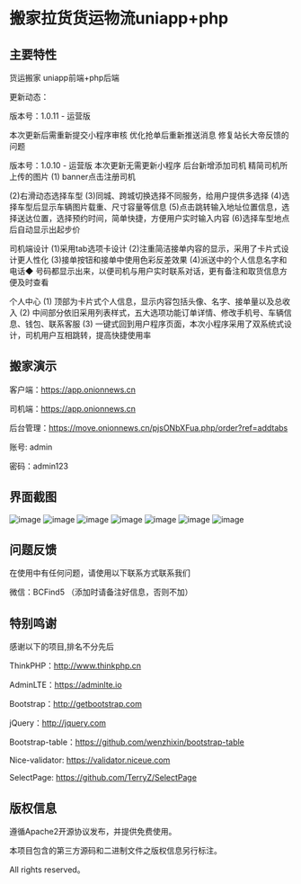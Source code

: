 # 搬家拉货货运物流uniapp+php


## 主要特性

货运搬家 uniapp前端+php后端

更新动态：

版本号：1.0.11 - 运营版

本次更新后需重新提交小程序审核
优化抢单后重新推送消息
修复站长大帝反馈的问题

版本号：1.0.10 - 运营版
本次更新无需更新小程序
后台新增添加司机
精简司机所上传的图片
(1) banner点击注册司机

(2)右滑动态选择车型
(3)同城、跨城切换选择不同服务，给用户提供多选择
(4)选择车型后显示车辆图片载重、尺寸容量等信息
(5)点击跳转输入地址位置信息，选择送达位置，选择预约时间，简单快捷，方便用户实时输入内容
(6)选择车型地点后自动显示出起步价
 
司机端设计
(1)采用tab选项卡设计
(2)注重简洁接单内容的显示，采用了卡片式设计更人性化
(3)接单按钮和接单中使用色彩反差效果
(4)派送中的个人信息名字和电话◆ 号码都显示出来，以便司机与用户实时联系对话，更有备注和取货信息方便及时查看

个人中心
(1) 顶部为卡片式个人信息，显示内容包括头像、名字、接单量以及总收入
(2) 中间部分依旧采用列表样式，五大选项功能订单详情、修改手机号、车辆信息、钱包、联系客服
(3) 一键式回到用户程序页面，本次小程序采用了双系统式设计，司机用户互相跳转，提高快捷使用率

## 搬家演示

客户端：https://app.onionnews.cn

司机端：https://app.onionnews.cn

后台管理：https://move.onionnews.cn/pjsONbXFua.php/order?ref=addtabs

账号: admin

密码：admin123 

## 界面截图
![image](https://github.com/DOUBLE-Baller/movehouse/blob/master/img/微信截图_20230813181337.png?raw=true)
![image](https://github.com/DOUBLE-Baller/movehouse/blob/master/img/微信截图_20230813181407.png?raw=true)
![image](https://github.com/DOUBLE-Baller/movehouse/blob/master/img/微信截图_20230813181421.png?raw=true)
![image](https://github.com/DOUBLE-Baller/movehouse/blob/master/img/微信截图_20230813181440.png?raw=true)
![image](https://github.com/DOUBLE-Baller/movehouse/blob/master/img/微信截图_20230813181637.png?raw=true)
![image](https://github.com/DOUBLE-Baller/movehouse/blob/master/img/微信截图_20230813181658.png?raw=true)
![image](https://github.com/DOUBLE-Baller/movehouse/blob/master/img/微信截图_20230813181316.png?raw=true)

## 问题反馈

在使用中有任何问题，请使用以下联系方式联系我们

微信：BCFind5 （添加时请备注好信息，否则不加）

## 特别鸣谢

感谢以下的项目,排名不分先后

ThinkPHP：http://www.thinkphp.cn

AdminLTE：https://adminlte.io

Bootstrap：http://getbootstrap.com

jQuery：http://jquery.com

Bootstrap-table：https://github.com/wenzhixin/bootstrap-table

Nice-validator: https://validator.niceue.com

SelectPage: https://github.com/TerryZ/SelectPage


## 版权信息

遵循Apache2开源协议发布，并提供免费使用。

本项目包含的第三方源码和二进制文件之版权信息另行标注。


All rights reserved。
